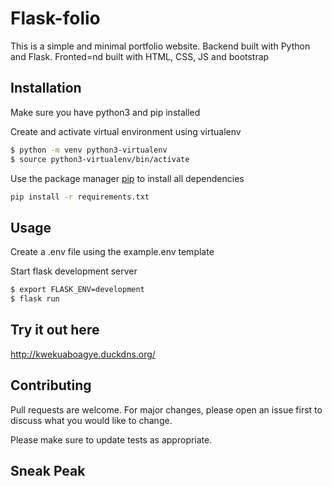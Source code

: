 # Flask-folio

This is a simple and minimal portfolio website. 
Backend built with Python and Flask. Fronted=nd built with HTML, CSS, JS and bootstrap
 

## Installation

Make sure you have python3 and pip installed


Create and activate virtual environment using virtualenv
```bash
$ python -m venv python3-virtualenv
$ source python3-virtualenv/bin/activate
```

Use the package manager [pip](https://pip.pypa.io/en/stable/) to install all dependencies

```bash
pip install -r requirements.txt
```

## Usage


Create a .env file using the example.env template


Start flask development server
```bash
$ export FLASK_ENV=development
$ flask run
```


## Try it out here

http://kwekuaboagye.duckdns.org/


## Contributing
Pull requests are welcome. For major changes, please open an issue first to discuss what you would like to change.

Please make sure to update tests as appropriate.

## Sneak Peak
